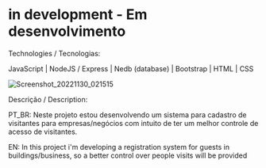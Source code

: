 # in development - Em desenvolvimento

 Technologies / Tecnologias:
 
 JavaScript |
 NodeJS / Express |
 Nedb (database) |
 Bootstrap |
 HTML | CSS

![Screenshot_20221130_021515](https://user-images.githubusercontent.com/99507279/204864414-9482a4ff-0fcc-4a2a-81be-34138213179f.png)




Descrição / Description:

PT_BR:
Neste projeto estou desenvolvendo um sistema para cadastro de visitantes para empresas/negócios 
com intuito de ter um melhor controle de acesso de visitantes.

EN:
In this project i'm developing a registration system for guests in buildings/business, so a better control over people visits
will be provided


